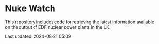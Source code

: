 # Nuke Watch

This repository includes code for retrieving the latest information available on the output of EDF nuclear power plants in the UK.

Last updated: 2024-08-21 05:09